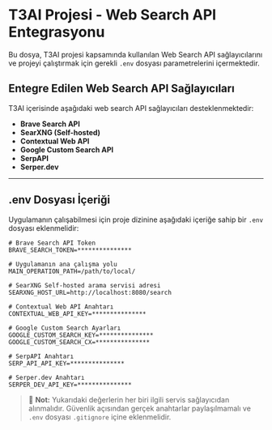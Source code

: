 # T3AI Projesi - Web Search API Entegrasyonu

Bu dosya, T3AI projesi kapsamında kullanılan Web Search API sağlayıcılarını ve projeyi çalıştırmak için gerekli `.env` dosyası parametrelerini içermektedir.

## Entegre Edilen Web Search API Sağlayıcıları

T3AI içerisinde aşağıdaki web search API sağlayıcıları desteklenmektedir:

* **Brave Search API**
* **SearXNG (Self-hosted)**
* **Contextual Web API**
* **Google Custom Search API**
* **SerpAPI**
* **Serper.dev**

---

## .env Dosyası İçeriği

Uygulamanın çalışabilmesi için proje dizinine aşağıdaki içeriğe sahip bir `.env` dosyası eklenmelidir:

```env
# Brave Search API Token
BRAVE_SEARCH_TOKEN=***************

# Uygulamanın ana çalışma yolu
MAIN_OPERATION_PATH=/path/to/local/

# SearXNG Self-hosted arama servisi adresi
SEARXNG_HOST_URL=http://localhost:8080/search

# Contextual Web API Anahtarı
CONTEXTUAL_WEB_API_KEY=***************

# Google Custom Search Ayarları
GOOGLE_CUSTOM_SEARCH_KEY=***************
GOOGLE_CUSTOM_SEARCH_CX=***************

# SerpAPI Anahtarı
SERP_API_API_KEY=***************

# Serper.dev Anahtarı
SERPER_DEV_API_KEY=***************
```

> 📌 **Not:** Yukarıdaki değerlerin her biri ilgili servis sağlayıcıdan alınmalıdır. Güvenlik açısından gerçek anahtarlar paylaşılmamalı ve `.env` dosyası `.gitignore` içine eklenmelidir.
